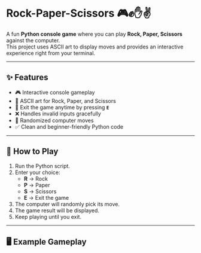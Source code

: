 # Rock-Paper-Scissors 🎮✊✋✌️  

A fun **Python console game** where you can play **Rock, Paper, Scissors** against the computer.  
This project uses ASCII art to display moves and provides an interactive experience right from your terminal.  

---

## ✨ Features  
- 🎮 Interactive console gameplay  
- 🎨 ASCII art for Rock, Paper, and Scissors  
- 🚪 Exit the game anytime by pressing **`E`**  
- ❌ Handles invalid inputs gracefully  
- 🤖 Randomized computer moves  
- ✅ Clean and beginner-friendly Python code  

---

## 🚀 How to Play  
1. Run the Python script.  
2. Enter your choice:  
   - **R** → Rock  
   - **P** → Paper  
   - **S** → Scissors  
   - **E** → Exit the game  
3. The computer will randomly pick its move.  
4. The game result will be displayed.  
5. Keep playing until you exit.  

---

## 🖥️ Example Gameplay  
